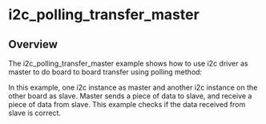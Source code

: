 # i2c_polling_transfer_master

## Overview
The i2c_polling_transfer_master example shows how to use i2c driver as master to do board to board transfer 
using polling method:

In this example, one i2c instance as master and another i2c instance on the other board as slave. Master sends a 
piece of data to slave, and receive a piece of data from slave. This example checks if the data received from 
slave is correct.
